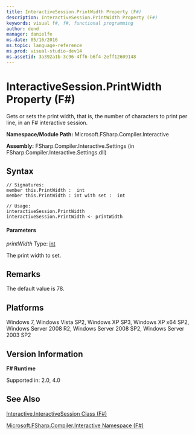 ```yaml
---
title: InteractiveSession.PrintWidth Property (F#)
description: InteractiveSession.PrintWidth Property (F#)
keywords: visual f#, f#, functional programming
author: dend
manager: danielfe
ms.date: 05/16/2016
ms.topic: language-reference
ms.prod: visual-studio-dev14
ms.assetid: 3a392a1b-3c96-4ff6-b6f4-2eff12609148 
---
```


# InteractiveSession.PrintWidth Property (F#)

Gets or sets the print width, that is, the number of characters to print per line, in an F# interactive session.

**Namespace/Module Path:** Microsoft.FSharp.Compiler.Interactive

**Assembly:** FSharp.Compiler.Interactive.Settings (in FSharp.Compiler.Interactive.Settings.dll)


## Syntax

```
// Signatures:
member this.PrintWidth :  int
member this.PrintWidth : int with set :  int

// Usage:
interactiveSession.PrintWidth
interactiveSession.PrintWidth <- printWidth
```

#### Parameters
*printWidth*
Type: [int](http://msdn.microsoft.com/en-us/library/025d5455-3622-4ea5-9573-3ecbd4ee1375)


The print width to set.




## Remarks
The default value is 78.


## Platforms
Windows 7, Windows Vista SP2, Windows XP SP3, Windows XP x64 SP2, Windows Server 2008 R2, Windows Server 2008 SP2, Windows Server 2003 SP2


## Version Information
**F# Runtime**

Supported in: 2.0, 4.0



## See Also
[Interactive.InteractiveSession Class &#40;F&#35;&#41;](Interactive.InteractiveSession-Class-%5BFSharp%5D.md)

[Microsoft.FSharp.Compiler.Interactive Namespace &#40;F&#35;&#41;](Microsoft.FSharp.Compiler.Interactive-Namespace-%5BFSharp%5D.md)

